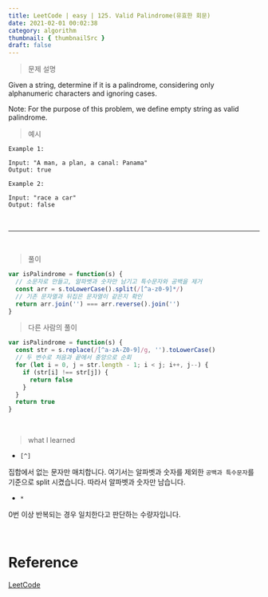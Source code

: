 ```yaml
---
title: LeetCode | easy | 125. Valid Palindrome(유효한 회문)
date: 2021-02-01 00:02:38
category: algorithm
thumbnail: { thumbnailSrc }
draft: false
---
```


> 문제 설명

Given a string, determine if it is a palindrome, considering only alphanumeric characters and ignoring cases.

Note: For the purpose of this problem, we define empty string as valid palindrome.

> 예시

```
Example 1:

Input: "A man, a plan, a canal: Panama"
Output: true

Example 2:

Input: "race a car"
Output: false

```

<br>

---

<br>

> 풀이

```js
var isPalindrome = function(s) {
  // 소문자로 만들고, 알파벳과 숫자만 남기고 특수문자와 공백을 제거
  const arr = s.toLowerCase().split(/[^a-z0-9]*/)
  // 기존 문자열과 뒤집은 문자열이 같은지 확인
  return arr.join('') === arr.reverse().join('')
}
```

> 다른 사람의 풀이

```js
var isPalindrome = function(s) {
  const str = s.replace(/[^a-zA-Z0-9]/g, '').toLowerCase()
  // 두 변수로 처음과 끝에서 중앙으로 순회
  for (let i = 0, j = str.length - 1; i < j; i++, j--) {
    if (str[i] !== str[j]) {
      return false
    }
  }
  return true
}
```

<br>

> what I learned

- `[^]`

집합에서 없는 문자만 매치합니다. 여기서는 알파벳과 숫자를 제외한 `공백과 특수문자`를 기준으로 split 시켰습니다. 따라서 알파벳과 숫자만 남습니다.

- `*`

0번 이상 반복되는 경우 일치한다고 판단하는 수량자입니다.

<br>

# Reference

[LeetCode](https://leetcode.com/problems/valid-palindrome/)
